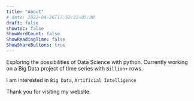```yaml
---
title: "About"
# date: 2022-04-26T17:52:22+05:30
draft: false
showtoc: false
ShowWordCount: false
ShowReadingTime: false
ShowShareButtons: true
---
```


Exploring the possibilities of Data Science with python. Currently working on a Big Data project of time series with `Billion+` rows.

I am interested in `Big Data`, `Artificial Intelligence`

Thank you for visiting my website.